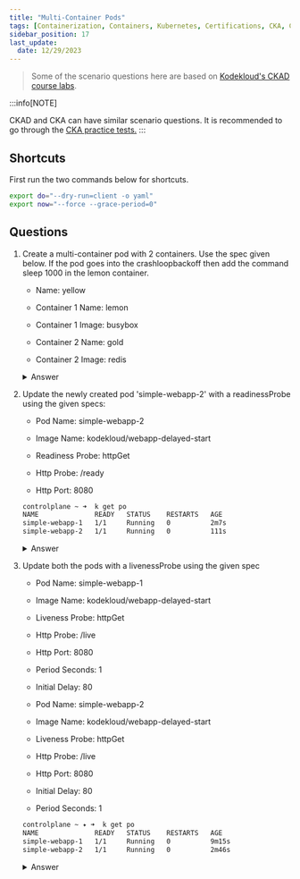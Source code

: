 ```yaml
---
title: "Multi-Container Pods"
tags: [Containerization, Containers, Kubernetes, Certifications, CKA, CKAD, CKSS]
sidebar_position: 17
last_update:
  date: 12/29/2023
---
```




> Some of the scenario questions here are based on [Kodekloud's CKAD course labs](https://kodekloud.com/courses/labs-certified-kubernetes-application-developer/?utm_source=udemy&utm_medium=labs&utm_campaign=kubernetes).


:::info[NOTE]

CKAD and CKA can have similar scenario questions. 
It is recommended to go through the [CKA practice tests.](/docs/015-Containerization/050-Exams/001-CKA/002-Practice-Test-CKA.md)
:::


## Shortcuts

First run the two commands below for shortcuts.

```bash
export do="--dry-run=client -o yaml" 
export now="--force --grace-period=0" 
```

## Questions

1. Create a multi-container pod with 2 containers. Use the spec given below. If the pod goes into the crashloopbackoff then add the command sleep 1000 in the lemon container.

    - Name: yellow

    - Container 1 Name: lemon

    - Container 1 Image: busybox

    - Container 2 Name: gold

    - Container 2 Image: redis


    <details>
      <summary> Answer </summary>
    
    ```bash
    controlplane ~ ➜  k run yellow --image busybox $do > yellow.yml

    controlplane ~ ➜  ls -l
    total 8
    drwxr-xr-x 3 root root 4096 Jan  5 09:40 elastic-search
    -rw-r--r-- 1 root root  237 Jan  5 09:43 yellow.yml 
    ```
    
    ```yaml
    ## yellow.yml 
    apiVersion: v1
    kind: Pod
    metadata:
      creationTimestamp: null
      labels:
        run: yellow
      name: yellow
    spec:
      containers:
      - image: busybox
        name: lemon  
      - image: redis
        name: gold
        resources: {}
    dnsPolicy: ClusterFirst
    restartPolicy: Always
    status: {}
    ```
    
    ```bash
    controlplane ~ ➜  k apply -f yellow.yml 
    pod/yellow created

    controlplane ~ ➜  k get po
    NAME        READY   STATUS              RESTARTS   AGE
    app         1/1     Running             0          5m2s
    blue        2/2     Running             0          3m30s
    fluent-ui   1/1     Running             0          5m3s
    red         3/3     Running             0          4m50s
    yellow      0/2     ContainerCreating   0          3s 
    ```
    
    </details>
      


2. Update the newly created pod 'simple-webapp-2' with a readinessProbe using the given specs:

    - Pod Name: simple-webapp-2

    - Image Name: kodekloud/webapp-delayed-start

    - Readiness Probe: httpGet

    - Http Probe: /ready

    - Http Port: 8080

    ```bash
    controlplane ~ ➜  k get po
    NAME              READY   STATUS    RESTARTS   AGE
    simple-webapp-1   1/1     Running   0          2m7s
    simple-webapp-2   1/1     Running   0          111s 
    ```

    <details>
      <summary> Answer </summary>
    
    ```bash
    controlplane ~ ➜  k get po simple-webapp-2 -o yaml > simple-webapp-2.yml

    controlplane ~ ➜  k delete po simple-webapp-2 $now
    Warning: Immediate deletion does not wait for confirmation that the running resource has been terminated. The resource may continue to run on the cluster indefinitely.
    pod "simple-webapp-2" force deleted

    controlplane ~ ➜  k get po
    NAME              READY   STATUS    RESTARTS   AGE
    simple-webapp-1   1/1     Running   0          3m5s

    controlplane ~ ➜  ls -l
    total 16
    -rwxr-xr-x 1 root root  114 Dec  1 06:17 crash-app.sh
    -rwxr-xr-x 1 root root  216 Dec  1 06:17 curl-test.sh
    -rwxr-xr-x 1 root root  123 Dec  1 06:17 freeze-app.sh
    -rw-r--r-- 1 root root 2772 Jan  5 09:56 simple-webapp-2.yml 
    ```

    Modify the YAML file. 

    ```yaml
    apiVersion: v1
    kind: Pod
    metadata:
      creationTimestamp: "2024-01-05T14:53:47Z"
      labels:
        name: simple-webapp
      name: simple-webapp-2
      namespace: default
      resourceVersion: "631"
      uid: 302ac3b8-bb0b-4294-89dd-4eef603bf001
    spec:
      containers:
      - env:
        - name: APP_START_DELAY
        value: "80"
        image: kodekloud/webapp-delayed-start
        imagePullPolicy: Always
        name: simple-webapp
        readinessProbe:
          httpGet:
            path: /ready
            port: 8080
    ```
    ```bash
    controlplane ~ ➜  k apply -f simple-webapp-2.yml 
    pod/simple-webapp-2 created

    controlplane ~ ➜  k get po
    NAME              READY   STATUS              RESTARTS   AGE
    simple-webapp-1   1/1     Running             0          6m37s
    simple-webapp-2   0/1     ContainerCreating   0          8s 
    ```
    
    </details>
      


3. Update both the pods with a livenessProbe using the given spec

    - Pod Name: simple-webapp-1

    - Image Name: kodekloud/webapp-delayed-start

    - Liveness Probe: httpGet

    - Http Probe: /live

    - Http Port: 8080

    - Period Seconds: 1

    - Initial Delay: 80

    - Pod Name: simple-webapp-2

    - Image Name: kodekloud/webapp-delayed-start

    - Liveness Probe: httpGet

    - Http Probe: /live

    - Http Port: 8080

    - Initial Delay: 80

    - Period Seconds: 1

    ```bash
    controlplane ~ ✦ ➜  k get po
    NAME              READY   STATUS    RESTARTS   AGE
    simple-webapp-1   1/1     Running   0          9m15s
    simple-webapp-2   1/1     Running   0          2m46s 
    ```


    <details>
      <summary> Answer </summary>
    
    ```bash
    controlplane ~ ✦ ➜  k get po simple-webapp-1 -o yaml > simple-webapp-1.yml

    controlplane ~ ✦ ➜  k get po simple-webapp-2 -o yaml > simple-webapp-2.yml

    controlplane ~ ✦ ➜  k delete po simple-webapp-1 $now
    Warning: Immediate deletion does not wait for confirmation that the running resource has been terminated. The resource may continue to run on the cluster indefinitely.
    pod "simple-webapp-1" force deleted

    controlplane ~ ✦ ➜  k delete po simple-webapp-2 $now
    Warning: Immediate deletion does not wait for confirmation that the running resource has been terminated. The resource may continue to run on the cluster indefinitely.
    pod "simple-webapp-2" force deleted

    controlplane ~ ✦ ➜  k get po
    No resources found in default namespace. 
    ```

    Modify the first pod first. 

    ```yaml 
    apiVersion: v1
    kind: Pod
    metadata:
      creationTimestamp: "2024-01-05T14:53:31Z"
      labels:
        name: simple-webapp
      name: simple-webapp-1
      namespace: default
      resourceVersion: "605"
      uid: 5843cf05-165d-4f4c-9293-21f21e9a7905
    spec:
      containers:
      - image: kodekloud/webapp-delayed-start
        imagePullPolicy: Always
        name: simple-webapp
        livenessProbe:
          initialDelaySeconds: 80
          periodSeconds: 1
          httpGet:
            path: /live
            port: 8080
        ports:
        - containerPort: 8080
          protocol: TCP
        resources: {}
        terminationMessagePath: /dev/termination-log
        terminationMessagePolicy: File
        volumeMounts:
        - mountPath: /var/run/secrets/kubernetes.io/serviceaccount
        name: kube-api-access-zwmnp
        readOnly: true
    ```
    ```bash
    controlplane ~ ✦ ➜  k apply -f simple-webapp-1.yml 
    pod/simple-webapp-1 created

    controlplane ~ ✦ ➜  k get po
    NAME              READY   STATUS    RESTARTS   AGE
    simple-webapp-1   1/1     Running   0          51s
    ```

    Next, modify the YAML file for the second pod. 

    ```yaml
    apiVersion: v1
    kind: Pod
    metadata:
      creationTimestamp: "2024-01-05T15:00:00Z"
      labels:
        name: simple-webapp
      name: simple-webapp-2
      namespace: default
      resourceVersion: "1286"
      uid: cfdd23e3-e7e3-4be7-9dd9-b2abf5f0ad0e
    spec:
      containers:
      - env:
        - name: APP_START_DELAY
        value: "80"
        image: kodekloud/webapp-delayed-start
        imagePullPolicy: Always
        name: simple-webapp
        livenessProbe:
          initialDelaySeconds: 80
          periodSeconds: 1
          httpGet:
            path: /live
            port: 8080
        ports:
        - containerPort: 8080
          protocol: TCP
        readinessProbe:
          failureThreshold: 3
          httpGet:
            path: /ready
            port: 8080
            scheme: HTTP
            periodSeconds: 10
        successThreshold: 1
        timeoutSeconds: 1
        resources: {}
        terminationMessagePath: /dev/termination-log
        terminationMessagePolicy: File
        volumeMounts:
        - mountPath: /var/run/secrets/kubernetes.io/serviceaccount
        name: kube-api-access-xvbr6
        readOnly: true
    ```
    ```bash
    controlplane ~ ✦ ➜  k apply -f simple-webapp-2.yml 
    pod/simple-webapp-2 created

    controlplane ~ ✦ ➜  k get po
    NAME              READY   STATUS    RESTARTS   AGE
    simple-webapp-1   1/1     Running   0          118s
    simple-webapp-2   0/1     Running   0          6s
    ```
    
    </details>
      





   

